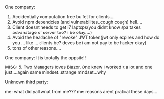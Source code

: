 One company:

1. Accidentially computation free buffet for clients....
2. Avoid npm dependcies (and vulnerabilites..cough cough) hell....
3. Client doesnt needs to get i7 laptops(you didnt know spa takes advanatage of server too? i be okay....)
4. Avoid the headache of "revoke" JWT token(jwt only expires and how do you ... like ... clients be? deves be i am not pay to be hacker okay)
5. tons of other reasons....

One company:
It is tootally the oppsite!!

MISC:
5. Two Managers loves Blazor. One knew i worked it a lot and one just....again same mindset..strange mindset...why

Unknown third party: 

me: what did yall wnat from me???
me: reasons arent pratical these days...
